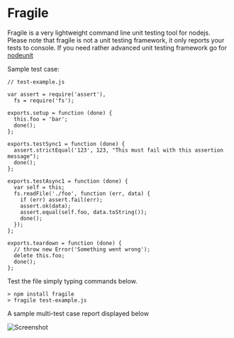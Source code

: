 Fragile
=======

Fragile is a very lightweight command line unit testing tool for nodejs.
Please note that fragile is not a unit testing framework, it only reports
your tests to console. If you need rather advanced unit testing framework
go for [nodeunit](http://github.com/caolan/nodeunit)

Sample test case:

	// test-example.js
	
	var assert = require('assert'),
	  fs = require('fs');
	
	exports.setup = function (done) {
	  this.foo = 'bar';
	  done();
	};
	
	exports.testSync1 = function (done) {
	  assert.strictEqual('123', 123, "This must fail with this assertion message");
	  done();
	};
	
	exports.testAsync1 = function (done) {
	  var self = this;
	  fs.readFile('./foo', function (err, data) {
	    if (err) assert.fail(err);
	    assert.ok(data);
	    assert.equal(self.foo, data.toString());
	    done();
	  });
	};
	
	exports.teardown = function (done) {
	  // throw new Error('Something went wrong');
	  delete this.foo;
	  done();
	};
	

Test the file simply typing commands below.

	> npm install fragile
	> fragile test-example.js


A sample multi-test case report displayed below

![Screenshot](http://kadirpekel.com/fragile.png)
